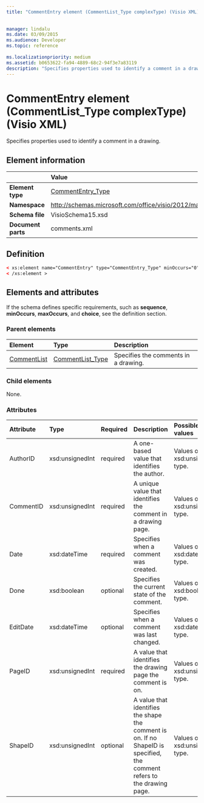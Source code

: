 ```yaml
---
title: "CommentEntry element (CommentList_Type complexType) (Visio XML)"
 
 
manager: lindalu
ms.date: 03/09/2015
ms.audience: Developer
ms.topic: reference
 
ms.localizationpriority: medium
ms.assetid: b0653622-fa94-4889-68c2-94f3e7a83119
description: "Specifies properties used to identify a comment in a drawing."
---
```


# CommentEntry element (CommentList_Type complexType) (Visio XML)

Specifies properties used to identify a comment in a drawing.
  
## Element information

||Value |
|:-----|:-----|
|**Element type** <br/> |[CommentEntry_Type](commententry_type-complextypevisio-xml.md) <br/> |
|**Namespace** <br/> |http://schemas.microsoft.com/office/visio/2012/main  <br/> |
|**Schema file** <br/> |VisioSchema15.xsd  <br/> |
|**Document parts** <br/> |comments.xml  <br/> |
   
## Definition

```XML
< xs:element name="CommentEntry" type="CommentEntry_Type" minOccurs="0" maxOccurs="unbounded" >
< /xs:element >
```

## Elements and attributes

If the schema defines specific requirements, such as **sequence**, **minOccurs**, **maxOccurs**, and **choice**, see the definition section. 
  
### Parent elements

|**Element**|**Type**|**Description**|
|:-----|:-----|:-----|
|[CommentList](commentlist-element-comments_type-complextypevisio-xml.md) <br/> |[CommentList_Type](commentlist_type-complextypevisio-xml.md) <br/> |Specifies the comments in a drawing. |
   
### Child elements

None.
  
### Attributes

|**Attribute**|**Type**|**Required**|**Description**|**Possible values**|
|:-----|:-----|:-----|:-----|:-----|
|AuthorID  <br/> |xsd:unsignedInt  <br/> |required  <br/> |A one-based value that identifies the author. |Values of the xsd:unsignedInt type. |
|CommentID  <br/> |xsd:unsignedInt  <br/> |required  <br/> |A unique value that identifies the comment in a drawing page. |Values of the xsd:unsignedInt type. |
|Date  <br/> |xsd:dateTime  <br/> |required  <br/> |Specifies when a comment was created. |Values of the xsd:dateTime type. |
|Done  <br/> |xsd:boolean  <br/> |optional  <br/> |Specifies the current state of the comment. |Values of the xsd:boolean type. |
|EditDate  <br/> |xsd:dateTime  <br/> |optional  <br/> |Specifies when a comment was last changed. |Values of the xsd:dateTime type. |
|PageID  <br/> |xsd:unsignedInt  <br/> |required  <br/> |A value that identifies the drawing page the comment is on. |Values of the xsd:unsignedInt type. |
|ShapeID  <br/> |xsd:unsignedInt  <br/> |optional  <br/> |A value that identifies the shape the comment is on. If no ShapeID is specified, the comment refers to the drawing page. |Values of the xsd:unsignedInt type. |
   

